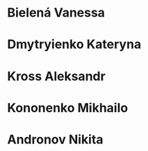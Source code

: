 # **Bielená Vanessa**

# **Dmytryienko Kateryna**

# **Kross Aleksandr**

# **Kononenko Mikhailo**

# **Andronov Nikita**